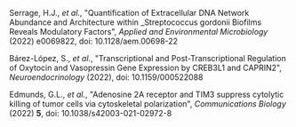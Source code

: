 Serrage, H.J., _et al._, "Quantification of Extracellular DNA Network Abundance and Architecture within _Streptococcus gordonii Biofilms Reveals Modulatory Factors", _Applied and Environmental Microbiology_ (2022) e0069822, doi: 10.1128/aem.00698-22

Bárez-López, S., _et al._, "Transcriptional and Post-Transcriptional Regulation of Oxytocin and Vasopressin Gene Expression by CREB3L1 and CAPRIN2", _Neuroendocrinology_ (2022), doi: 10.1159/000522088

Edmunds, G.L., _et al._, "Adenosine 2A receptor and TIM3 suppress cytolytic killing of tumor cells via cytoskeletal polarization", _Communications Biology_ (2022) **5**, doi: 10.1038/s42003-021-02972-8